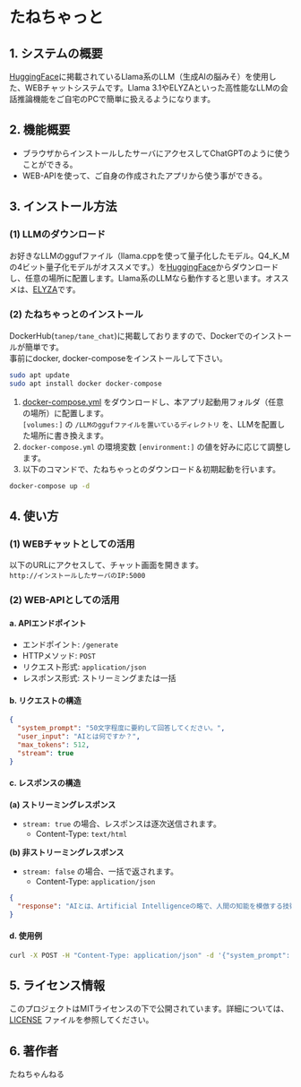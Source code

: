 
# たねちゃっと

## 1. システムの概要
[HuggingFace](https://huggingface.co/)に掲載されているLlama系のLLM（生成AIの脳みそ）を使用した、WEBチャットシステムです。Llama 3.1やELYZAといった高性能なLLMの会話推論機能をご自宅のPCで簡単に扱えるようになります。

## 2. 機能概要
- ブラウザからインストールしたサーバにアクセスしてChatGPTのように使うことができる。
- WEB-APIを使って、ご自身の作成されたアプリから使う事ができる。

## 3. インストール方法

### (1) LLMのダウンロード
お好きなLLMのggufファイル（llama.cppを使って量子化したモデル。Q4_K_Mの4ビット量子化モデルがオススメです。）を[HuggingFace](https://huggingface.co/)からダウンロードし、任意の場所に配置します。Llama系のLLMなら動作すると思います。オススメは、[ELYZA](https://huggingface.co/elyza)です。

### (2) たねちゃっとのインストール
DockerHub(`tanep/tane_chat`)に掲載しておりますので、Dockerでのインストールが簡単です。  
事前にdocker, docker-composeをインストールして下さい。

```bash
sudo apt update
sudo apt install docker docker-compose
```

1. [docker-compose.yml](docker-compose.yml) をダウンロードし、本アプリ起動用フォルダ（任意の場所）に配置します。  
   `[volumes:]` の `/LLMのggufファイルを置いているディレクトリ` を、LLMを配置した場所に書き換えます。
2. `docker-compose.yml` の環境変数 `[environment:]` の値を好みに応じて調整します。
3. 以下のコマンドで、たねちゃっとのダウンロード＆初期起動を行います。

```bash
docker-compose up -d
```

## 4. 使い方

### (1) WEBチャットとしての活用
以下のURLにアクセスして、チャット画面を開きます。  
`http://インストールしたサーバのIP:5000`

### (2) WEB-APIとしての活用

#### a. APIエンドポイント
- エンドポイント: `/generate`
- HTTPメソッド: `POST`
- リクエスト形式: `application/json`
- レスポンス形式: ストリーミングまたは一括

#### b. リクエストの構造
```json
{
  "system_prompt": "50文字程度に要約して回答してください。",
  "user_input": "AIとは何ですか？",
  "max_tokens": 512,
  "stream": true
}
```

#### c. レスポンスの構造

**(a) ストリーミングレスポンス**
- `stream: true` の場合、レスポンスは逐次送信されます。  
  - Content-Type: `text/html`

**(b) 非ストリーミングレスポンス**
- `stream: false` の場合、一括で返されます。  
  - Content-Type: `application/json`

```json
{
  "response": "AIとは、Artificial Intelligenceの略で、人間の知能を模倣する技術を指します。"
}
```

#### d. 使用例
```bash
curl -X POST -H "Content-Type: application/json" -d '{"system_prompt": "50文字程度に要約して回答してください。","user_input": "AIとは何ですか？","max_tokens": 512,"stream": true}' http://127.0.0.1:5000/generate
```

## 5. ライセンス情報
このプロジェクトはMITライセンスの下で公開されています。詳細については、[LICENSE](LICENSE) ファイルを参照してください。

## 6. 著作者
たねちゃんねる

